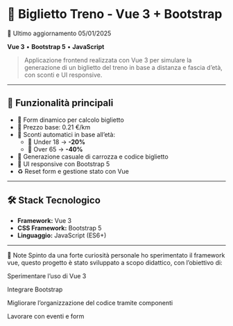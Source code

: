 # 🚆 Biglietto Treno - Vue 3 + Bootstrap

📅 Ultimo aggiornamento 05/01/2025

**Vue 3** • **Bootstrap 5** • **JavaScript** 

> Applicazione frontend realizzata con Vue 3 per simulare la generazione di un biglietto del treno in base a distanza e fascia d’età, con sconti e UI responsive.

---

## 🚀 Funzionalità principali

- 🧾 Form dinamico per calcolo biglietto  
- 🧮 Prezzo base: 0.21 €/km  
- 🎯 Sconti automatici in base all’età:
  - 👶 Under 18 → **-20%**
  - 👴 Over 65 → **-40%**
- 🚋 Generazione casuale di carrozza e codice biglietto  
- 🧩 UI responsive con Bootstrap 5  
- ♻️ Reset form e gestione stato con Vue

---

## 🛠️ Stack Tecnologico

- **Framework:** Vue 3
- **CSS Framework:** Bootstrap 5  
- **Linguaggio:** JavaScript (ES6+)  

---

📌 Note
Spinto da una forte curiosità personale ho sperimentato il framework vue, questo progetto è stato sviluppato a scopo didattico, con l’obiettivo di:

Sperimentare l’uso di Vue 3

Integrare Bootstrap

Migliorare l’organizzazione del codice tramite componenti

Lavorare con eventi e form
